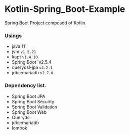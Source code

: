 # Kotlin-Spring_Boot-Example

Spring Boot Project composed of Kotlin.

### Usings
- java 11`
- jvm `v1.5.21`
- kapt `v1.4.10`
- Spring Boot `v2.5.4
- querydsl-jpa `v4.2.1`
- jdbc:mariadb `v2.7.0`

### Dependency list.
- Spring Boot JPA
- Spring Boot Security
- Spring Boot Validation
- Spring Boot Web
- Querydsl
- jdbc:mariadb
- lombok
